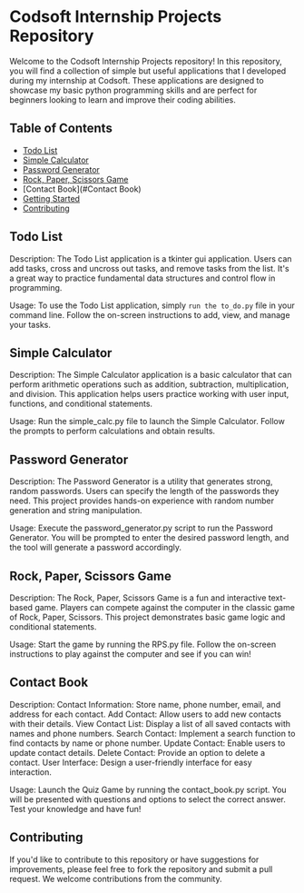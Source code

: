 # Codsoft Internship Projects Repository
Welcome to the Codsoft Internship Projects repository! In this repository, you will find a collection of simple but useful applications that I developed during my internship at Codsoft. These applications are designed to showcase my basic python programming skills and are perfect for beginners looking to learn and improve their coding abilities.

## Table of Contents
* [Todo List](#Todo-List)
* [Simple Calculator](#Simple-Calculator)
* [Password Generator](#Password-Generator)
* [Rock, Paper, Scissors Game](#Rock,-Papar,-Scissors-Game)
* [Contact Book](#Contact Book)
* [Getting Started](#Getting-Started)
* [Contributing](#Contributing)


## Todo List
Description: The Todo List application is a tkinter gui application. Users can add tasks, cross and uncross out tasks, and remove tasks from the list. It's a great way to practice fundamental data structures and control flow in programming.

Usage: To use the Todo List application, simply `run the to_do.py` file in your command line. Follow the on-screen instructions to add, view, and manage your tasks.

## Simple Calculator
Description: The Simple Calculator application is a basic calculator that can perform arithmetic operations such as addition, subtraction, multiplication, and division. This application helps users practice working with user input, functions, and conditional statements.

Usage: Run the simple_calc.py file to launch the Simple Calculator. Follow the prompts to perform calculations and obtain results.

## Password Generator
Description: The Password Generator is a utility that generates strong, random passwords. Users can specify the length of the passwords they need. This project provides hands-on experience with random number generation and string manipulation.

Usage: Execute the password_generator.py script to run the Password Generator. You will be prompted to enter the desired password length, and the tool will generate a password accordingly.

## Rock, Paper, Scissors Game
Description: The Rock, Paper, Scissors Game is a fun and interactive text-based game. Players can compete against the computer in the classic game of Rock, Paper, Scissors. This project demonstrates basic game logic and conditional statements.

Usage: Start the game by running the RPS.py file. Follow the on-screen instructions to play against the computer and see if you can win!

## Contact Book
Description: Contact Information: Store name, phone number, email, and address for each contact. 
Add Contact: Allow users to add new contacts with their details. 
View Contact List: Display a list of all saved contacts with names and phone numbers. 
Search Contact: Implement a search function to find contacts by name or phone number. 
Update Contact: Enable users to update contact details. 
Delete Contact: Provide an option to delete a contact. 
User Interface: Design a user-friendly interface for easy interaction.

Usage: Launch the Quiz Game by running the contact_book.py script. You will be presented with questions and options to select the correct answer. Test your knowledge and have fun!



## Contributing
If you'd like to contribute to this repository or have suggestions for improvements, please feel free to fork the repository and submit a pull request. We welcome contributions from the community.